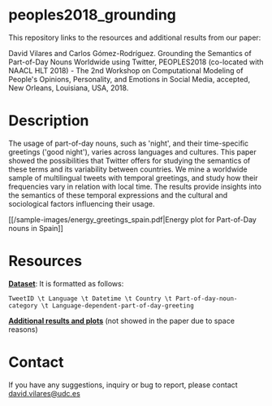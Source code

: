 # peoples2018_grounding


This repository links to the resources and additional results from our paper:

David Vilares and Carlos Gómez-Rodríguez. Grounding the Semantics of Part-of-Day Nouns Worldwide using Twitter,
PEOPLES2018 (co-located with NAACL HLT 2018) - The 2nd Workshop on Computational Modeling of People's Opinions, Personality, and Emotions in Social Media, accepted, New Orleans, Louisiana, USA, 2018.

# Description

The usage of part-of-day nouns, such as 'night', and their time-specific greetings ('good night'), varies across languages and cultures. This paper showed the possibilities that Twitter offers for studying the semantics of these terms and its variability between countries. We mine a worldwide sample of multilingual tweets with temporal greetings, and study how their frequencies vary in relation with local time. The results provide insights into the semantics of these temporal expressions and the cultural and sociological factors influencing their usage.

[[/sample-images/energy_greetings_spain.pdf|Energy plot for Part-of-Day nouns in Spain]]


# Resources

**[Dataset](https://drive.google.com/file/d/1p8Y1bJb_NXcM6RJuQN0dUUCMZhnIyItn/view?usp=sharing)**: It is formatted as follows:

	TweetID \t Language \t Datetime \t Country \t Part-of-day-noun-category \t Language-dependent-part-of-day-greeting
   
**[Additional results and plots](https://drive.google.com/file/d/1p8Y1bJb_NXcM6RJuQN0dUUCMZhnIyItn/view?usp=sharing)** (not showed in the paper due to space reasons) 


# Contact

If you have any suggestions, inquiry or bug to report, please contact david.vilares@udc.es
